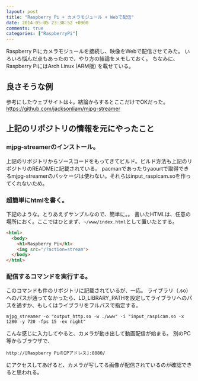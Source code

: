 ```yaml
---
layout: post
title: "Raspberry Pi + カメラモジュール + Webで配信"
date: 2014-05-05 23:38:52 +0900
comments: true
categories: ["RaspberryPi"]
---
```


Raspberry Piにカメラモジュールを接続し、映像をWebで配信させてみた。
いろいろ悩んだ点もあったので、やり方の結論をメモしておく。
ちなみに、Raspberry PiにはArch Linux (ARM版) を載せている。

## 良さそうな例

参考にしたウェブサイトは↓。結論からするとここだけでOKだった。
https://github.com/jacksonliam/mjpg-streamer

## 上記のリポジトリの情報を元にやったこと

### mjpg-streamerのインストール。
上記のリポジトリからソースコードをもってきてビルド。ビルド方法も上記のリポジトリのREADMEに記載されている。
pacmanであったりyaourtで取得できるmjpg-streamerのパッケージは使わない。それらはinput_raspicam.soを作ってくれないため。

### 超簡単にhtmlを書く。

下記のような。とりあえずサンプルなので、簡単に。。
書いたHTMLは、任意の場所におく。ここではひとまず、`~/www/index.html`として置いたとする。

```html
<html>
  <body>
    <h1>Raspberry Pi</h1>
    <img src="/?action=stream">
  </body>
</html>
```

### 配信するコマンドを実行する。

このコマンドも件のリポジトリに記載されているが、一応。
ライブラリ（.so）へのパスが通ってなかったら、LD_LIBRARY_PATHを設定してライブラリへのパスを通すか、もしくはライブラリをフルパスで指定する。

`mjpg_streamer -o "output_http.so -w ./www" -i "input_raspicam.so -x 1280 -y 720 -fps 15 -ex night"`

こんな感じに入力してやると、カメラが動き出して動画配信が始まる。
別のPC等からブラウザで、

`http://[Raspberry PiのIPアドレス]:8080/`

にアクセスしてあげると、カメラが写してる画像が配信されているのが確認できると思われる。
